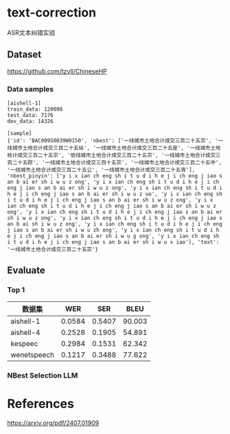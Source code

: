 # text-correction
ASR文本纠错实验


## Dataset
https://github.com/tzyll/ChineseHP

### Data samples
```
[aishell-1]
train_data: 120098
test_data: 7176
dev_data: 14326

[sample]
{'id': 'BAC009S0039W0150', 'nbest': ['一线城市土地合计成交三百二十五宗', '一线城市土地合计成交三百二十五纵', '一线城市土地合计成交三百二十五座', '一线城市土地核计成交三百二十五宗', '依线城市土地合计成交三百二十五宗', '一线城市土地合计成交三百二十五踪', '一线城市土地合计成交三百十五宗', '一线城市土地合计成交三百二十五中', '一线城市土地合计成交三百二十五公', '一线城市土地合计成交三百二十五宵'], 'nbest_pinyin': ['y i x ian ch eng sh i t u d i h e j i ch eng j iao s an b ai er sh i w u z ong', 'y i x ian ch eng sh i t u d i h e j i ch eng j iao s an b ai er sh i w u z ong', 'y i x ian ch eng sh i t u d i h e j i ch eng j iao s an b ai er sh i w u z uo', 'y i x ian ch eng sh i t u d i h e j i ch eng j iao s an b ai er sh i w u z ong', 'y i x ian ch eng sh i t u d i h e j i ch eng j iao s an b ai er sh i w u z ong', 'y i x ian ch eng sh i t u d i h e j i ch eng j iao s an b ai er sh i w u z ong', 'y i x ian ch eng sh i t u d i h e j i ch eng j iao s an b ai sh i w u z ong', 'y i x ian ch eng sh i t u d i h e j i ch eng j iao s an b ai er sh i w u zh ong', 'y i x ian ch eng sh i t u d i h e j i ch eng j iao s an b ai er sh i w u g ong', 'y i x ian ch eng sh i t u d i h e j i ch eng j iao s an b ai er sh i w u x iao'], 'text': '一线城市土地合计成交三百二十五宗'}
```

## Evaluate
### Top 1 
|数据集	|WER|	SER	|BLEU|
|----	|---	|----	|----|
|aishell-1	|0.0584	|0.5407	|90.003|
|aishell-4	|0.2528	|0.1905	|54.891|
|kespeec	|0.2984	|0.1531	|62.342|
|wenetspeech	|0.1217	|0.3488	|77.622|

### NBest Selection LLM 




# References
https://arxiv.org/pdf/2407.01909

